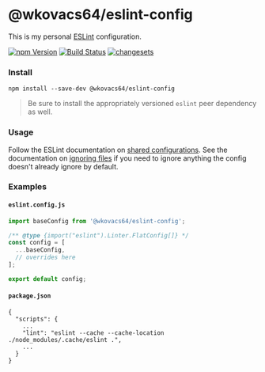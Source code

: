 # @wkovacs64/eslint-config

This is my personal [ESLint][eslint] configuration.

[![npm Version][npm-image]][npm-url] [![Build Status][ci-image]][ci-url]
[![changesets][changesets-image]][changesets-url]

### Install

```
npm install --save-dev @wkovacs64/eslint-config
```

> Be sure to install the appropriately versioned `eslint` peer dependency as
> well.

### Usage

Follow the ESLint documentation on [shared configurations][eslint-sharing]. See
the documentation on [ignoring files][eslint-ignores] if you need to ignore
anything the config doesn't already ignore by default.

### Examples

#### `eslint.config.js`

```js
import baseConfig from '@wkovacs64/eslint-config';

/** @type {import("eslint").Linter.FlatConfig[]} */
const config = [
  ...baseConfig,
  // overrides here
];

export default config;
```

#### `package.json`

```
{
  "scripts": {
    ...
    "lint": "eslint --cache --cache-location ./node_modules/.cache/eslint .",
    ...
  }
}
```

[npm-image]:
  https://img.shields.io/npm/v/@wkovacs64/eslint-config.svg?style=flat-square
[npm-url]: https://www.npmjs.com/package/@wkovacs64/eslint-config
[ci-image]:
  https://img.shields.io/github/actions/workflow/status/wKovacs64/eslint-config/ci.yml?logo=github&style=flat-square
[ci-url]: https://github.com/wKovacs64/eslint-config/actions?query=workflow%3Aci
[changesets-image]:
  https://img.shields.io/badge/maintained%20with-changesets-blue?style=flat-square
[changesets-url]: https://github.com/changesets/changesets
[eslint]: https://eslint.org/
[eslint-sharing]:
  https://eslint.org/docs/latest/use/configure/configuration-files#using-a-shareable-configuration-package
[eslint-ignores]:
  https://eslint.org/docs/latest/use/configure/migration-guide#ignoring-files
